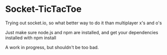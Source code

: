 # Socket-TicTacToe
Trying out socket.io, so what better way to do it than multiplayer x's and o's

Just make sure node.js and npm are installed, and get your dependencies installed with npm install

A work in progress, but shouldn't be too bad.
